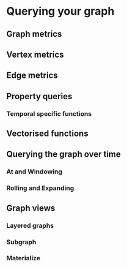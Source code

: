 # Querying your graph
 
## Graph metrics

## Vertex metrics

## Edge metrics

## Property queries

### Temporal specific functions

## Vectorised functions

## Querying the graph over time

### At and Windowing

### Rolling and Expanding

## Graph views

### Layered graphs

### Subgraph

### Materialize